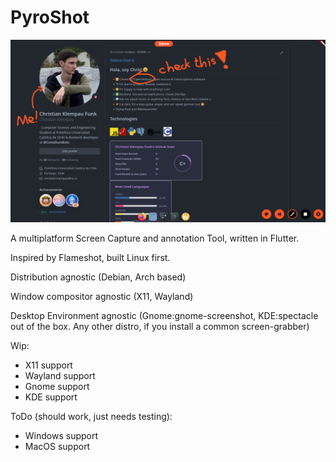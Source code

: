 # PyroShot

<!-- center -->
<p align="center">
  <img width="600px" src="./PyroShot.png" alt="demo.png" />
</p>

A multiplatform Screen Capture and annotation Tool, written in Flutter.

Inspired by Flameshot, built Linux first.

Distribution agnostic (Debian, Arch based)

Window compositor agnostic (X11, Wayland)

Desktop Environment agnostic (Gnome:gnome-screenshot, KDE:spectacle out of the box. Any other distro, if you install a common screen-grabber)

Wip:
- X11 support
- Wayland support
- Gnome support
- KDE support

ToDo (should work, just needs testing):
- Windows support
- MacOS support